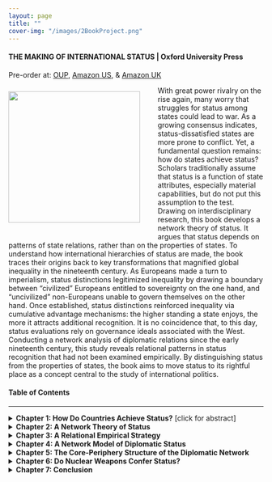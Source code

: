 ```yaml
---
layout: page
title: ""
cover-img: "/images/2BookProject.png"
---
```


#### THE MAKING OF INTERNATIONAL STATUS | Oxford University Press

Pre-order at: <a href="https://global.oup.com/academic/product/the-making-of-international-status-9780197801963?cc=gb&lang=en&" target="_blank">OUP</a>,  <a href="https://amzn.to/3U99Jpi" target="_blank">Amazon US</a>, &  <a href="https://amzn.to/3UEbmeG" target="_blank">Amazon UK</a>

<div class="bookCover" id="bookCover"><img src="../images/book_cover_high_res.jpg" style="width: 260px; margin-right: 35px; margin-left: 0px; margin-top: 10px; margin-bottom: 20px; border-radius: 0px" align="left"></div> With great power rivalry on the rise again, many worry that struggles for status among states could lead to war. As a growing consensus indicates, status-dissatisfied states are more prone to conflict. Yet, a fundamental question remains: how do states achieve status? Scholars traditionally assume that status is a function of state attributes, especially material capabilities, but do not put this assumption to the test. Drawing on interdisciplinary research, this book develops a network theory of status. It argues that status depends on patterns of state relations, rather than on the properties of states. To understand how international hierarchies of status are made, the book traces their origins back to key transformations that magnified global inequality in the nineteenth century. As Europeans made a turn to imperialism, status distinctions legitimized inequality by drawing a boundary between “civilized” Europeans entitled to sovereignty on the one hand, and “uncivilized” non-Europeans unable to govern themselves on the other hand. Once established, status distinctions reinforced inequality via cumulative advantage mechanisms: the higher standing a state enjoys, the more it attracts additional recognition. It is no coincidence that, to this day, status evaluations rely on governance ideals associated with the West. Conducting a network analysis of diplomatic relations since the early nineteenth century, this study reveals relational patterns in status recognition that had not been examined empirically. By distinguishing status from the properties of states, the book aims to move status to its rightful place as a concept central to the study of international politics.

#### Table of Contents
---

<details><summary><strong>Chapter 1: How Do Countries Achieve Status?</strong> [click for abstract]</summary>
<br>
Although scholars rely on status to explain important phenomena in international politics—such as hegemonic wars and the foreign policies of emerging powers—existing research pays little attention to the question of how countries achieve status. Researchers traditionally assume that status is a function of the qualities of states, especially their material capabilities. However, this assumption remains like a folk theory of status, taken to be true even though it has not been put to the test. And while previous research acknowledges the relational and symbolic dimensions of status, such dimensions remain under-theorized. This book builds on previous studies by specifying the relational processes that shape status recognition in the international system. By showing that status emerges from relational processes that cannot be reduced to the qualities of states, the book highlights the analytical usefulness of status for theories of international politics.
<br><br>
</details>

<details><summary><strong>Chapter 2: A Network Theory of Status</strong></summary>
<br>
Drawing on interdisciplinary research, this chapter posits that status depends on patterns of state relations. As such, status recognition is subject to nonlinear effects or emerging properties that cannot be reduced to state attributes. Once established, status distinctions reinforce inequality, independently from material conditions, via cumulative advantage mechanisms. In the international system, three mechanisms make status self-reinforcing. First, status involves social closure, or the establishment of a social boundary between an established group—deemed superior and therefore entitled to privileges—and outsiders. Second, consensus effects shape status recognition: the more a state receives recognition, the more others deem it worthy of recognition. Finally, status involves privileges that beget more status: high-status states act as standard-setters, shaping the criteria for status recognition; and as gatekeepers, shaping recognition decisions. By defining the rules of the game, high-status states enjoy considerable advantage in the process of status recognition.  
<br><br>
</details>

<details><summary><strong>Chapter 3: A Relational Empirical Strategy</strong></summary>
<br>
To investigate the sources of status, this book examines diplomatic networks. Social network analysis is ideally suited to investigate the observable implications from a network theory of status because it detects relational patterns that are not observable using conventional methods. The chapter first justifies the measurement strategy used based on international law, introduces the data, discusses the operationalization criteria used, and explains why embassy exchange is preferable to other potential measures of status. The chapter then addresses potential concerns associated with embassy exchange, dispelling common misconceptions about its use as a measure of status. Finally, the chapter validates the proposed measure using qualitative and quantitative evidence from multiple sources. As a comprehensive analysis of the network of embassies shows, embassy exchange adequately captures both recognition and hierarchy, the two necessary dimensions in the concept of status. Moreover, states' positions in the network are not determined by their material capabilities.
<br><br>
</details>

<details><summary><strong>Chapter 4: A Network Model of Diplomatic Status</strong></summary>
<br>
This chapter examines the implications of the book’s argument for the formation of ties in the diplomatic network. Leveraging inferential network analysis, which enables researchers to directly test hypotheses involving network effects, the chapter assesses why states send embassies to certain destinations and not others. The analysis demonstrates that a relational model performs much better than attribute-based explanations in theorizing the underlying dynamics of the diplomatic network. To begin, a state’s existing relations affect its ability to achieve status: states prove more likely to recognize states that recognize them in return or that share diplomatic partners with them. Moreover, status is self-reinforcing: the more a state receives recognition, the more it attracts additional recognition. Finally, it is attribute similarity—rather than the possession of attributes per se—that drives recognition: states recognize those states that are like them, rather than the states with the largest share of attributes.
<br><br>
</details>

<details><summary><strong>Chapter 5: The Core-Periphery Structure of the Diplomatic Network</strong></summary>
<br>
This chapter examines the implications of the book’s argument at the structural level of the diplomatic network. First, the analysis shows that the network has a core-periphery structure—whereby states can be divided into a well-connected core, comprised mostly of Western or Western-aligned states, and a sparsely connected periphery. Regardless of their position in the network, states are more likely to send embassies to states in the core rather than to states in the periphery. As a result, the size and the composition of the network's core remain stable over time, even as the number of states in the system increases. Second, the analysis shows that membership in the network's core depends on a Western way of life that includes fundamental values like liberal democracy. Predominant conceptions of state competence thus involve not only the ability to fend for oneself under anarchy, but also a Western standard of civilization.
<br><br>
</details>

<details><summary><strong>Chapter 6: Do Nuclear Weapons Confer Status?</strong></summary>
<br>
While existing studies typically treat nuclear weapons as a symbol of international status, the relationship between nuclear weapons and status remains unexplored. This book posits that state attributes matter for status recognition because of their symbolic value, which depends on the social context, rather than because of their functional value or their destructive capacity. Therefore, since nuclear weapons became stigmatized under the nonproliferation regime, nuclearization should not improve a country's standing after 1970. Using the synthetic control method, the analysis first demonstrates that the acquisition of nuclear weapons does not increase the recognition a state receives. Using network analysis, the analysis then shows that the acquisition of nuclear weapons does not evoke recognition from existing nuclear weapons states more specifically. Results are consistent with qualitative evidence for each case, which indicates that under the nonproliferation regime, nuclearization tends to evoke international condemnation rather than praise.
<br><br>
</details>

<details><summary><strong>Chapter 7: Conclusion</strong></summary>
<br>
This chapter concludes the analysis in two steps. The first two sections summarize, respectively, the theoretical and the empirical contributions made by this study. Based on these contributions, the chapter's last section then offers general lessons for research in three areas. First, the analysis demonstrates that international hierarchies of status are far from meritocratic systems. Because status depends on a state’s relations, it is easier to maintain status than to gain it. Second, the analysis indicates that, while the search for status may exacerbate conflict, it may also promote international order. Because great powers also lead by example, continued global leadership requires upholding the existing standards of state competence, which in the US-led international order include liberal democracy. Finally, the analysis suggests that the peacefulness of power transitions depends on whether established and emerging powers share similar conceptions of state competence. Crucially, disputes over status are disputes for legitimacy.
<br><br>
</details>

